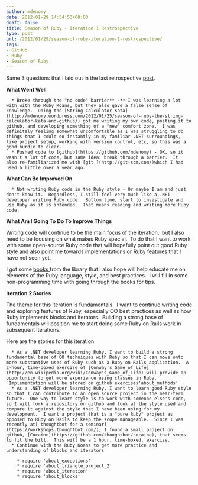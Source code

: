 ```yaml
---
author: mdenomy
date: 2012-01-29 14:54:53+00:00
draft: false
title: Season of Ruby - Iteration 1 Restrospective
type: post
url: /2012/01/29/season-of-ruby-iteration-1-restrospective/
tags:
- GitHub
- Ruby
- Season of Ruby
---
```


Same 3 questions that I laid out in the last retrospective [post](http://mdenomy.wordpress.com/2012/01/22/season-of-ruby-iteration-zero-retrospective/).

**What Went Well**



	  * Broke through the "no code" barrier** -** I was learning a lot with with the Ruby Koans, but they also gave a false sense of knowledge.  Doing the [String Calculator Kata](http://mdenomy.wordpress.com/2012/01/25/season-of-ruby-the-string-calculator-kata-and-github/) got me writing my own code, posting it to github, and developing something of a "new" comfort zone.  I was definitely feeling somewhat uncomfortable as I was struggling to do things that I could do instantly in my familiar .NET surroundings, like project setup, working with version control, etc, so this was a good hurdle to clear.
	  * Pushed code to [github](https://github.com/mdenomy) - OK, so it wasn't a lot of code, but same idea: break through a barrier.  It also re-familiarized me with [git ](http://git-scm.com/)which I had used a little over a year ago.

**What Can Be Improved On**



	  * Not writing Ruby code in the Ruby style - Or maybe I am and just don't know it.  Regardless, I still feel very much like a .NET developer writing Ruby code.  Bottom line, start to investigate and use Ruby as it is intended.  That means reading and writing more Ruby code.



**What Am I Going To Do To Improve Things**






Writing code will continue to be the main focus of the iteration,  but I also need to be focusing on what makes Ruby special.  To do that I want to work with some open-source Ruby code that will hopefully point out good Ruby style and also point me towards implementations or Ruby features that I have not seen yet.

I got some [books ](http://mdenomy.wordpress.com/2012/01/17/so-begins-the-season-of-ruby/#books)from the library that I also hope will help educate me on elements of the Ruby language, style, and best practices.  I will fill in some non-programming time with going through the books for tips.






**Iteration 2 Stories**




The theme for this iteration is fundamentals.  I want to continue writing code and exploring features of Ruby, especially OO best practices as well as how Ruby implements blocks and iterators.  Building a strong base of fundamentals will position me to start doing some Ruby on Rails work in subsequent iterations.







Here are the stories for this iteration








	  * As a .NET developer learning Ruby, I want to build a strong fundamental base of OO techniques with Ruby so that I can move onto more substantive uses of Ruby such as a Ruby on Rails application.  A 2-hour, time-boxed exercise of [Conway's Game of Life](http://en.wikipedia.org/wiki/Conway's_Game_of_Life) will provide an opportunity to get more experience using classes in Ruby.  Implementation will be stored on github exercises'about_methods'
	  * As a .NET developer learning Ruby, I want to learn good Ruby style so that I can contribute to an open source project in the near-term future.  One way to learn style is to work with someone else's code, so I will fork a repository on github and look at the style used and compare it against the style that I have been using for my development.  I want a project that is a "pure Ruby" project as opposed to Ruby on Rails to keep the scope manageable.  Since I was recently at[ thoughtbot for a seminar](https://workshops.thoughtbot.com/), I found a small project on github, [Cocaine](https://github.com/thoughtbot/cocaine), that seems to fit the bill.  This will be a 1 hour, time-boxed, exercise.
	  * Continue with the Ruby Koans to get more practice and understanding of blocks and iterators

	    * require 'about_exceptions'
	    * require 'about_triangle_project_2'
	    * require 'about_iteration'
	    * require 'about_blocks'




